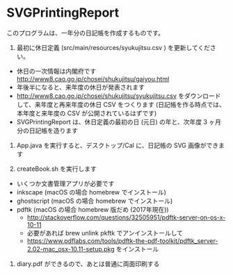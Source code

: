SVGPrintingReport
=================
このプログラムは、一年分の日記帳を作成するものです。

1. 最初に休日定義 (src/main/resources/syukujitsu.csv ) を更新してください。

  - 休日の一次情報は内閣府です http://www8.cao.go.jp/chosei/shukujitsu/gaiyou.html
  - 年後半になると、来年度の休日が発表されます
  - http://www8.cao.go.jp/chosei/shukujitsu/syukujitsu.csv をダウンロードして、来年度と再来年度の休日 CSV をつくります (日記帳を作る時点では、本年度と来年度の CSV が公開されているはずです)
  - SVGPrintingReport は、休日定義の最初の日 (元日) の年と、次年度 3 ヶ月分の日記帳を造ります

1. App.java を実行すると、デスクトップ/Cal に、日記帳の SVG 画像ができます

1. createBook.sh を実行します

  - いくつか文書管理アプリが必要です
  - inkscape (macOS の場合 homebrew でインストール)
  - ghostscript (macOS の場合 homebrew でインストール)
  - pdftk (macOS の場合 homebrew 版だめ (2017年現在))
    - http://stackoverflow.com/questions/32505951/pdftk-server-on-os-x-10-11
    - 必要があれば brew unlink pkftk でアンインストールして
    - https://www.pdflabs.com/tools/pdftk-the-pdf-toolkit/pdftk_server-2.02-mac_osx-10.11-setup.pkg をインストール

1. diary.pdf ができるので、あとは普通に両面印刷する
